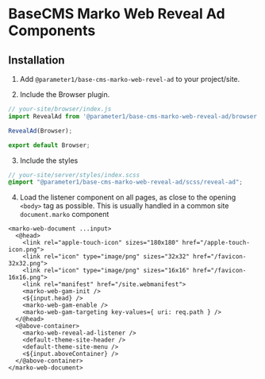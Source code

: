# BaseCMS Marko Web Reveal Ad Components

## Installation
1. Add `@parameter1/base-cms-marko-web-revel-ad` to your project/site.

2. Include the Browser plugin.
  ```js
  // your-site/browser/index.js
  import RevealAd from '@parameter1/base-cms-marko-web-reveal-ad/browser';

  RevealAd(Browser);

  export default Browser;
  ```

3. Include the styles
  ```scss
  // your-site/server/styles/index.scss
  @import "@parameter1/base-cms-marko-web-reveal-ad/scss/reveal-ad";
  ```

4. Load the listener component on all pages, as close to the opening `<body>` tag as possible. This is usually handled in a common site `document.marko` component
  ```marko
  <marko-web-document ...input>
    <@head>
      <link rel="apple-touch-icon" sizes="180x180" href="/apple-touch-icon.png">
      <link rel="icon" type="image/png" sizes="32x32" href="/favicon-32x32.png">
      <link rel="icon" type="image/png" sizes="16x16" href="/favicon-16x16.png">
      <link rel="manifest" href="/site.webmanifest">
      <marko-web-gam-init />
      <${input.head} />
      <marko-web-gam-enable />
      <marko-web-gam-targeting key-values={ uri: req.path } />
    </@head>
    <@above-container>
      <marko-web-reveal-ad-listener />
      <default-theme-site-header />
      <default-theme-site-menu />
      <${input.aboveContainer} />
    </@above-container>
  </marko-web-document>
  ```
